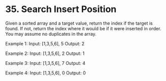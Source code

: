 # 35. Search Insert Position

Given a sorted array and a target value, return the index if the target is found. If not, return the index where it would be if it were inserted in order.
You may assume no duplicates in the array.

Example 1:
Input: [1,3,5,6], 5
Output: 2

Example 2:
Input: [1,3,5,6], 2
Output: 1

Example 3:
Input: [1,3,5,6], 7
Output: 4

Example 4:
Input: [1,3,5,6], 0
Output: 0